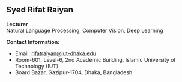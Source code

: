## Syed Rifat Raiyan  
**Lecturer**  
Natural Language Processing, Computer Vision, Deep Learning  

**Contact Information:**  
- Email: [rifatraiyan@iut-dhaka.edu](mailto:rifatraiyan@iut-dhaka.edu)  
- Room-601, Level-6, 2nd Academic Building, Islamic University of Technology (IUT)  
- Board Bazar, Gazipur-1704, Dhaka, Bangladesh
